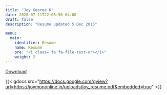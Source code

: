 ```yaml
---
title: "Joy George K"
date: 2020-07-11T22:08:50-04:00
draft: false
description: "Resume updated 5 Dec 2015"

menu:
  main:
    identifier: Resume
    name: Resume
    pre: "<i class='fa fa-file-text-o'></i>"
    weight: 2
---
```



[Download](https://joymononline.in/uploads/joy_resume.pdf)

        
{{< gdocs src="https://docs.google.com/gview?url=https://joymononline.in/uploads/joy_resume.pdf&embedded=true" >}}